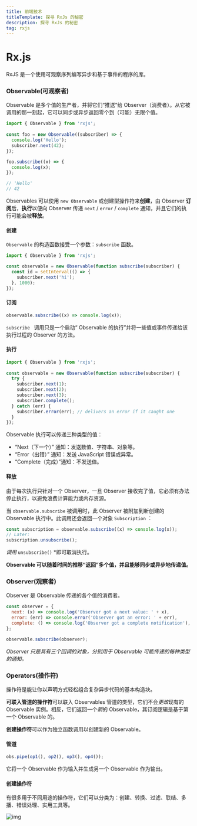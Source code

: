 ```yaml
---
title: 前端技术
titleTemplate: 探寻 RxJs 的秘密 
description: 探寻 RxJs 的秘密 
tag: rxjs
---
```


# Rx.js

RxJS 是一个使用可观察序列编写异步和基于事件的程序的库。

### **Observable(可观察者)**

Observable 是多个值的生产者，并将它们“推送”给 Observer（消费者）。从它被调用的那一刻起，它可以同步或异步返回零个到（可能）无限个值。

```js
import { Observable } from 'rxjs';
 
const foo = new Observable((subscriber) => {
  console.log('Hello');
  subscriber.next(42);
});

foo.subscribe((x) => {
  console.log(x);
});

// 'Hello'
// 42
```

Observables 可以使用 `new Observable` 或创建型操作符来**创建**，由 Observer **订阅**后，**执行**以便向 Observer 传递 `next` / `error` / `complete` 通知，并且它们的执行可能会被**释放**。

#### 创建

`Observable` 的构造函数接受一个参数：`subscribe` 函数。

```js
import { Observable } from 'rxjs';

const observable = new Observable(function subscribe(subscriber) {
  const id = setInterval(() => {
    subscriber.next('hi');
  }, 1000);
});
```



#### 订阅

```js
observable.subscribe((x) => console.log(x));
```

`subscribe ` 调用只是一个启动“ Observable 的执行”并将一些值或事件传递给该执行过程的 Observer 的方法。



#### 执行

```js
import { Observable } from 'rxjs';
 
const observable = new Observable(function subscribe(subscriber) {
  try {
    subscriber.next(1);
    subscriber.next(2);
    subscriber.next(3);
    subscriber.complete();
  } catch (err) {
    subscriber.error(err); // delivers an error if it caught one
  }
});
```

Observable 执行可以传递三种类型的值：

- “Next（下一个）” 通知：发送数值、字符串、对象等。
- “Error（出错）” 通知：发送 JavaScript 错误或异常。
- “Complete（完成）”通知：不发送值。



#### 释放

由于每次执行只针对一个 Observer，一旦 Observer 接收完了值，它必须有办法停止执行，以避免浪费计算能力或内存资源。

当 `observable.subscribe` 被调用时，此 Observer 被附加到新创建的 Observable 执行中。此调用还会返回一个对象 `Subscription` ：

```js
const subscription = observable.subscribe((x) => console.log(x));
// Later:
subscription.unsubscribe();
```

*调用* `unsubscribe()` *即可取消执行。



**Observable 可以随着时间的推移“返回”多个值，并且能够同步或异步地传递值。**



### **Observer(观察者)**

Observer 是 Observable 传递的各个值的消费者。 

```js
const observer = {
  next: (x) => console.log('Observer got a next value: ' + x),
  error: (err) => console.error('Observer got an error: ' + err),
  complete: () => console.log('Observer got a complete notification'),
};

observable.subscribe(observer);
```

*Observer 只是具有三个回调的对象，分别用于 Observable 可能传递的每种类型的通知。*



### Operators(操作符)

操作符是能让你以声明方式轻松组合复杂异步代码的基本构造块。

**可联入管道的操作符**可以联入 Observables 管道的类型，它们不会*更改*现有的 Observable 实例。相反，它们返回一个*新*的 Observable，其订阅逻辑是基于第一个 Observable 的。

**创建操作符**可以作为独立函数调用以创建新的 Observable。



#### 管道

```js
obs.pipe(op1(), op2(), op3(), op4());
```

它将一个 Observable 作为输入并生成另一个 Observable 作为输出。



#### 创建操作符

有很多用于不同用途的操作符，它们可以分类为：创建、转换、过滤、联结、多播、错误处理、实用工具等。

![img](https://img.alilis.space/marble-diagram-anatomy.svg?e=9000000000&token=Zpo8COBzrvi6RObKGvVkhteoeUbFeQBqObE8DUpF:XOlTYBOpOj8TbuNklRSC-XpB3hw=)

